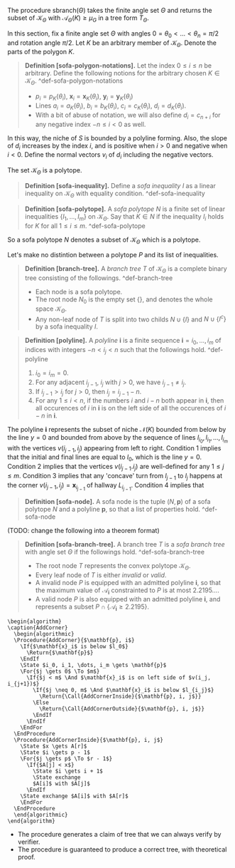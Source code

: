 The procedure $\mathsf{sbranch}(\Theta)$ takes the finite angle set $\Theta$ and returns the subset of $\mathcal{K}_\Theta$ with $\mathcal{A}_\Theta (K) \geq \mu_G$ in a tree form $T_\Theta$.

In this section, fix a finite angle set $\Theta$ with angles $0 = \theta_0 < \dots < \theta_n = \pi/2$ and rotation angle $\pi/2$. Let $K$ be an arbitrary member of $\mathcal{K}_\Theta$. Denote the parts of the polygon $K$.

> __Definition [sofa-polygon-notations].__ Let the index $0 \leq i \leq n$ be arbitrary. Define the following notions for the arbitrary chosen $K \in \mathcal{K}_\Theta$. ^def-sofa-polygon-notations
> 
> - $p_i = p_K(\theta_i)$, $\mathbf{x}_i = \mathbf{x}_K(\theta_i)$, $\mathbf{y}_i = \mathbf{y}_K(\theta_i)$
> - Lines $a_i = a_K(\theta_i)$, $b_i = b_K(\theta_i)$, $c_i = c_K(\theta_i)$, $d_i = d_K(\theta_i)$.
> - With a bit of abuse of notation, we will also define $d_i = c_{n + i}$ for any negative index $-n \leq i < 0$ as well.

In this way, the niche of $S$ is bounded by a polyline forming. Also, the slope of $d_i$ increases by the index $i$, and is positive when $i > 0$ and negative when $i < 0$. Define the normal vectors $v_i$ of $d_i$ including the negative vectors.

The set $\mathcal{K}_\Theta$ is a polytope.

> __Definition [sofa-inequality].__ Define a _sofa inequality_ $I$ as a linear inequality on $\mathcal{K}_\Theta$ with equality condition.
> ^def-sofa-inequality

> __Definition [sofa-polytope].__ A _sofa polytope_ $N$ is a finite set of linear inequalities $\left\{ I_1, \dots, I_m \right\}$ on $\mathcal{K}_\Theta$. Say that $K \in N$ if the inequality $I_i$ holds for $K$ for all $1 \leq i \leq m$.
> ^def-sofa-polytope

So a sofa polytope $N$ denotes a subset of $\mathcal{K}_\Theta$ which is a polytope.

Let's make no distintion between a polytope $P$ and its list of inequalities.

> __Definition [branch-tree].__ A _branch tree_ $T$ of $\mathcal{K}_\Theta$ is a complete binary tree consisting of the followings. ^def-branch-tree
> 
> - Each node is a sofa polytope. 
> - The root node $N_0$ is the empty set $\left\{  \right\}$, and denotes the whole space $\mathcal{K}_\Theta$.
> - Any non-leaf node of $T$ is split into two childs $N \cup \left\{ I \right\}$ and $N \cup \left\{ I^c \right\}$ by a sofa inequality $I$.

> __Definition [polyline].__ A _polyline_ $\mathbf{i}$ is a finite sequence $\mathbf{i} = i_0, \dots, i_m$ of indices with integers $-n < i_j < n$ such that the followings hold. ^def-polyline
> 
> 1. $i_0 = i_m = 0$.
> 2. For any adjacent $i_{j - 1}$, $i_{j}$ with $j > 0$, we have $i_{j - 1} \neq i_j$.
> 3. If $i_{j - 1} > i_{j}$ for $j > 0$, then  $i_j = i_{j-1} - n$.
> 4. For any $1 \leq i < n$, if the numbers $i$ and $i - n$ both appear in $\mathbf{i}$, then all occurences of $i$ in $\mathbf{i}$ is on the left side of all the occurences of $i - n$ in $\mathbf{i}$.

The polyline $\mathbf{i}$ represents the subset of niche $\mathcal{N}(K)$ bounded from below by the line $y=0$ and bounded from above by the sequence of lines $l_{i_0}, l_{i_1}, \dots, l_{i_m}$ with the vertices $v(i_{j - 1}, i_{j})$ appearing from left to right. Condition 1 implies that the initial and final lines are equal to $l_0$, which is the line $y=0$. Condition 2 implies that the vertices $v(i_{j-1}. i_j)$ are well-defined for any $1 \leq j \leq m$. Condition 3 implies that any 'concave' turn from $l_{j - 1}$ to $l_j$ happens at the corner $v(i_{j-1}, i_j) = \mathbf{x}_{i_{j-1}}$ of hallway $L_{i_{j-1}}$. Condition 4 implies that

> __Definition [sofa-node].__ A sofa node is the tuple $(N, \mathbf{p})$ of a sofa polytope $N$ and a polyline $\mathbf{p}$, so that a list of properties hold.
> ^def-sofa-node



(TODO: change the following into a theorem format)

> __Definition [sofa-branch-tree].__ A branch tree $T$ is a _sofa branch tree_ with angle set $\Theta$ if the followings hold. ^def-sofa-branch-tree
> 
> - The root node $T$ represents the convex polytope $\mathcal{K}_\Theta$.
> - Every leaf node of $T$ is either _invalid_ or _valid_.
> - A invalid node $P$ is equipped with an admitted polyline $\mathbf{i}$, so that the maximum value of $\mathcal{A}_\mathbf{i}$ constrainted to $P$ is at most $2.2195\dots$.
> - A valid node $P$ is also equipped with an admitted polyline $\mathbf{i}$, and represents a subset $P \cap \left\{ \mathcal{A}_{\mathbf{i}} \geq 2.2195 \right\}$.




```pseudo
\begin{algorithm}
\caption{AddCorner}
  \begin{algorithmic}
  \Procedure{AddCorner}{$\mathbf{p}, i$}
	\If{$\mathbf{x}_i$ is below $l_0$}
	  \Return{$\mathbf{p}$}
	\EndIf 
	\State $i_0, i_1, \dots, i_m \gets \mathbf{p}$
	\For{$j \gets 0$ \To $m$}
	  \If{$j < m$ \And $\mathbf{x}_i$ is on left side of $v(i_j, i_{j+1})$}
	    \If{$j \neq 0, m$ \And $\mathbf{x}_i$ is below $l_{i_j}$}
	      \Return{\Call{AddCornerInside}{$\mathbf{p}, i, j$}}
	    \Else
	      \Return{\Call{AddCornerOutside}{$\mathbf{p}, i, j$}}
	    \EndIf
	  \EndIf
	\EndFor
  \EndProcedure
  \Procedure{AddCornerInside}{$\mathbf{p}, i, j$}
	\State $x \gets A[r]$
	\State $i \gets p - 1$
	\For{$j \gets p$ \To $r - 1$}
	  \If{$A[j] < x$}
		\State $i \gets i + 1$
		\State exchange
		$A[i]$ with $A[j]$
	  \EndIf
	\State exchange $A[i]$ with $A[r]$
	\EndFor
  \EndProcedure
  \end{algorithmic}
\end{algorithm}
```


- The procedure generates a claim of tree that we can always verify by verifier.
- The procedure is guaranteed to produce a correct tree, with theoretical proof.